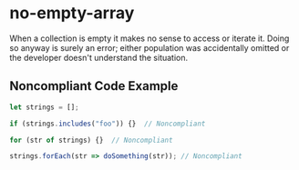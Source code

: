 # no-empty-array

When a collection is empty it makes no sense to access or iterate it. Doing so anyway is surely an error; either population was accidentally
omitted or the developer doesn't understand the situation.

## Noncompliant Code Example

```typescript
let strings = [];

if (strings.includes("foo")) {}  // Noncompliant

for (str of strings) {}  // Noncompliant

strings.forEach(str => doSomething(str)); // Noncompliant

```

